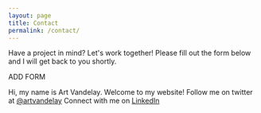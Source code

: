 ```yaml
---
layout: page
title: Contact
permalink: /contact/
---
```


Have a project in mind? Let's work together!
Please fill out the form below and I will get back to you shortly.

ADD FORM

Hi, my name is Art Vandelay. Welcome to my website! 
Follow me on twitter at [@artvandelay](http://www.twitter.com)
Connect with me on [LinkedIn](http://www.linkedin.com)

